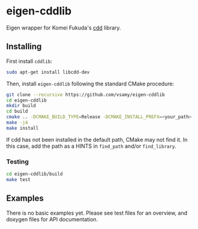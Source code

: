 # eigen-cddlib

Eigen wrapper for Komei Fukuda's [cdd](https://www.inf.ethz.ch/personal/fukudak/cdd_home/) library.

## Installing

First install ``cddlib``:
```sh
sudo apt-get install libcdd-dev
```
Then, install ``eigen-cddlib`` following the standard CMake procedure:

```sh
git clone --recursive https://github.com/vsamy/eigen-cddlib
cd eigen-cddlib
mkdir build
cd build
cmake .. -DCMAKE_BUILD_TYPE=Release -DCMAKE_INSTALL_PREFX=<your_path>
make -j4
make install
```

If cdd has not been installed in the default path, CMake may not find it. In this case, add the path as a HINTS in ``find_path`` and/or ``find_library``.

### Testing

```sh
cd eigen-cddlib/build
make test
```

## Examples

There is no basic examples yet. Please see test files for an overview, and doxygen files for API documentation.
